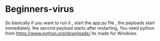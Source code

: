 # Beginners-virus 
So basically if you want to run it , start the app.py file , the payloads start immediately, the second payload starts after restarting, You need python from https://www.python.org/downloads/
Its made for Windows.
